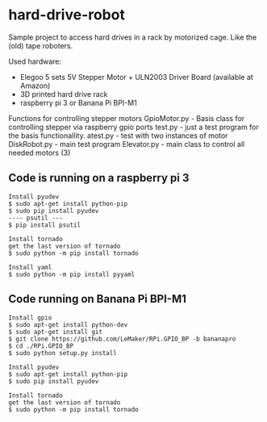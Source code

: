 # hard-drive-robot
Sample project to access hard drives in a rack by motorized cage.
Like the (old) tape roboters.

Used hardware:

- Elegoo 5 sets 5V Stepper Motor + ULN2003 Driver Board (available at Amazon)
- 3D printed hard drive rack
- raspberry pi 3 or Banana Pi BPI-M1

Functions for controlling stepper motors
GpioMotor.py - Basis class for controlling stepper via raspberry gpio ports
test.py - just a test program for the basis functionallity. 
atest.py - test with two instances of motor 
DiskRobot.py - main test program
Elevator.py - main class to control all needed motors (3)


Code is running on a raspberry pi 3
-----------------------------------
```
Install pyudev
$ sudo apt-get install python-pip
$ sudo pip install pyudev
---- psutil ---
$ pip install psutil
```

```
Install tornado
get the last version of tornado
$ sudo python -m pip install tornado
```

```
Install yaml
$ sudo python -m pip install pyyaml
```




Code running on Banana Pi BPI-M1
--------------------------------
```
Install gpio
$ sudo apt-get install python-dev
$ sudo apt-get install git
$ git clone https://github.com/LeMaker/RPi.GPIO_BP -b bananapro
$ cd ./RPi.GPIO_BP
$ sudo python setup.py install

Install pyudev
$ sudo apt-get install python-pip
$ sudo pip install pyudev

Install tornado
get the last version of tornado
$ sudo python -m pip install tornado
```
